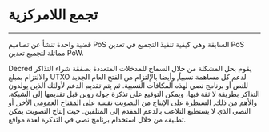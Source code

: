 # تجمع اللامركزية

---

قضية واحدة تنشأ عن تصاميم PoS السابقة وهي كيفية تنفيذ التجميع في تعدين PoS مماثلة لتجميع تعدين PoW.

Decred يقوم بحل المشكلة من خلال السماح للمدخلات المتعددة بصفقة شراء التذاكر والالتزام بمبلغ UTXO لدعم كل مساهمة نسبياً, وأيضا بالإلتزام من الفتح العام الجديد للنص أو برنامج نصي لهذه المكافآت النسبية. ثم يتم تقديم الدعم لأولئك الذين يولدون التذاكر بطريقة لا ثقة فيها، ويمكن التوقيع على تذكرة جولة روبن قبل تقديمها إلى الشبكة. والأهم من ذلك, السيطرة على الإنتاج من التصويت نفسه على المفتاح العمومي الأخر, أو النصي الذي لا يستطيع التلاعب بالدعم المقدم إلى المتلقين. حيث إنتاج التصويت يمكن تطبيقه من خلال استخدام برنامج نصي في التذكرة لعدة مواقع.

